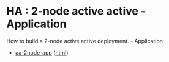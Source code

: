 # HA : 2-node active active - Application

How to build a 2-node active active deployment. - Application

* [aa-2node-app](src/site/markdown/index.md) ([html](https://tibcosoftware.github.io/tibco-streaming-samples/10.5.0-SNAPSHOT/highavailability/aa-2node/aa-2node-app/))
